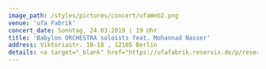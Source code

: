 ```yaml
---
image_path: /styles/pictures/concert/ufaWeb2.png
venue: 'ufa Fabrik'
concert_date: Sonntag, 24.03.2019 | 19 Uhr
title: 'Babylon ORCHESTRA soloists feat. Mohannad Nasser'
address: Viktoriastr. 10-18 , 12105 Berlin 
details: <a target="_blank" href="https://ufafabrik.reservix.de/p/reservix/group/296850">Tickets</a>
---
```

